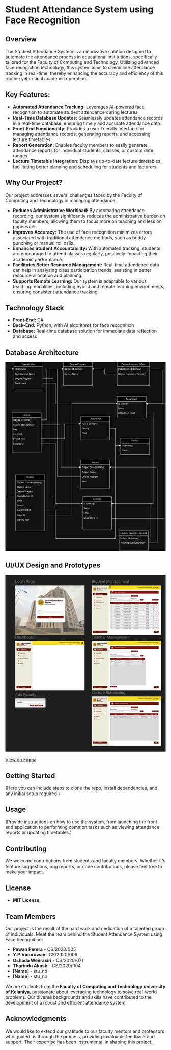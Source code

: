# Student Attendance System using Face Recognition

## Overview
The Student Attendance System is an innovative solution designed to automate the attendance process in educational institutions, specifically tailored for the Faculty of Computing and Technology. Utilizing advanced face recognition technology, this system aims to streamline attendance tracking in real-time, thereby enhancing the accuracy and efficiency of this routine yet critical academic operation.

## Key Features:
- **Automated Attendance Tracking:** Leverages AI-powered face recognition to automate student attendance during lectures.
- **Real-Time Database Updates:** Seamlessly updates attendance records in a real-time database, ensuring timely and accurate attendance data.
- **Front-End Functionality:** Provides a user-friendly interface for managing attendance records, generating reports, and accessing lecture timetables.
- **Report Generation:** Enables faculty members to easily generate attendance reports for individual students, classes, or custom date ranges.
- **Lecture Timetable Integration:** Displays up-to-date lecture timetables, facilitating better planning and scheduling for students and lecturers.

## Why Our Project?
Our project addresses several challenges faced by the Faculty of Computing and Technology in managing attendance:

- **Reduces Administrative Workload:** By automating attendance recording, our system significantly reduces the administrative burden on faculty members, allowing them to focus more on teaching and less on paperwork.
- **Improves Accuracy:** The use of face recognition minimizes errors associated with traditional attendance methods, such as buddy punching or manual roll calls.
- **Enhances Student Accountability:** With automated tracking, students are encouraged to attend classes regularly, positively impacting their academic performance.
- **Facilitates Better Resource Management:** Real-time attendance data can help in analyzing class participation trends, assisting in better resource allocation and planning.
- **Supports Remote Learning:** Our system is adaptable to various teaching modalities, including hybrid and remote learning environments, ensuring consistent attendance tracking.

## Technology Stack
- **Front-End:** C#
- **Back-End:** Python, with AI algorithms for face recognition
- **Database:** Real-time database solution for immediate data reflection and access

## Database Architecture
![Database_Architecture](./Image/Student_attendance_system.drawio.png)

## UI/UX Design and Prototypes
![Figma](./Image/figma.JPG)

[View on Figma](https://www.figma.com/design/jimqJgZq4hTaFRcwWvNVaS/Student-Attendance-System?node-id=0-1&t=utZcc2IPlMevbL4R-1)

## Getting Started
(Here you can include steps to clone the repo, install dependencies, and any initial setup required.)

## Usage
(Provide instructions on how to use the system, from launching the front-end application to performing common tasks such as viewing attendance reports or updating timetables.)

## Contributing
We welcome contributions from students and faculty members. Whether it's feature suggestions, bug reports, or code contributions, please feel free to make your impact.

## License
- **MIT License**

## Team Members

Our project is the result of the hard work and dedication of a talented group of individuals. Meet the team behind the Student Attendance System using Face Recognition:

- **Pawan Perera** - CS/2020/005
- **Y.P.Viduruwan**- CS/2020/006
- **Oshada Weerasiri** - CS/2020/071
- **Tharindu Akash** - CS/2020/004
- **[Name]** - stu_no
- **[Name]** - stu_no

We are students from the **Faculty of Computing and Technology university of Kelaniya**, passionate about leveraging technology to solve real-world problems. Our diverse backgrounds and skills have contributed to the development of a robust and efficient attendance system.

## Acknowledgments

We would like to extend our gratitude to our faculty mentors and professors who guided us through the process, providing invaluable feedback and support. Their expertise has been instrumental in shaping this project.


